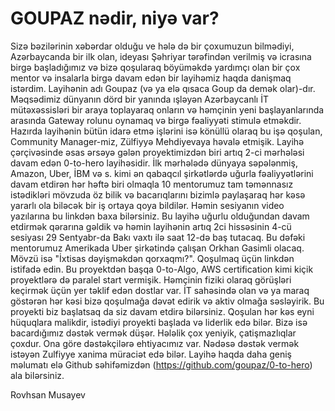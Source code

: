 
# GOUPAZ nədir, niyə var?

Sizə bəzilərinin xəbərdar olduğu ve hələ də bir çoxumuzun bilmədiyi, Azərbaycanda bir ilk olan, ideyası Şəhriyar tərəfindən verilmiş və icrasına birgə başladığımız və bizə qoşularaq böyüməkdə yardımçı olan bir çox mentor və insalarla birgə davam edən bir layihəmiz haqda danişmaq istərdim. Layihənin adı Goupaz (və ya elə qısaca Goup da demək olar)-dır. Məqsədimiz dünyanın dörd bir yanında ışləyən Azərbaycanlı İT mütəxəssisləri bir araya toplayaraq onların və həmçinin yeni başlayanlarında arasında Gateway rolunu oynamaq və birgə fəaliyyəti stimulə etməkdir. Hazırda layihənin bütün idarə etmə işlərini isə könüllü olaraq bu işə qoşulan, Community Manager-miz, Zülfiyyə Mehdiyevaya həvalə etmişik.
Layihə çərçivəsinde əsas ərsəyə gələn proyektimizdən biri artıq 2-ci mərhələsi davam edən 0-to-hero layihəsidir. İlk mərhələdə dünyaya səpələnmiş, Amazon, Uber, İBM və s. kimi ən qabaqcıl şirkətlərdə uğurla fəaliyyətlərini davam etdirən hər həftə biri olmaqla 10 mentorumuz tam təmənnasız istədikləri mövzuda öz bilik və bacarıqlarını bizimlə paylaşaraq hər kəsə yararlı ola biləcək bir iş ortaya qoya bildilər. Həmin sesiyanın video yazılarına bu linkdən baxa bilərsiniz. Bu layihə uğurlu olduğundan davam etdirmək qərarına gəldik və həmin layihənin artıq 2ci hissəsinin 4-cü sesiyası 29 Sentyabr-da Bakı vaxtı ilə saat 12-də baş tutacaq. Bu dəfəki mentorumuz Amerikada Uber şirkətində çalışan Orkhan Gasimli olacaq. Mövzü isə "İxtisas dəyişməkdən qorxaqmı?". Qoşulmaq üçün linkdən istifadə edin.
Bu proyektdən başqa 0-to-Algo, AWS certification kimi kiçik proyektlərə də paralel start vermişik. Həmçinin fiziki olaraq görüşləri keçirmək üçün yer təklif edən dostlar var.
İT sahəsində olan və ya maraq göstərən hər kəsi bizə qoşulmağa dəvət edirik və aktiv olmağa səsləyirik. Bu proyekti biz başlatsaq da siz davam etdirə bilərsiniz. Qoşulan hər kəs eyni hüquqlara malikdir, istədiyi proyekti başlada və liderlik edə bilər. Bizə isə bacardığımız dəstək vermək düşər. Hələlik çox yeniyik, çatişmazlıqlar çoxdur. Ona göre dəstəkçilərə ehtiyacımız var. Nədəsə dəstək vermək istəyən Zulfiyye xanima müraciət edə bilər.
Layihə haqda daha geniş məlumatı elə Github səhifəmizdən (https://github.com/goupaz/0-to-hero) ala bilərsiniz.


Rovhsan Musayev
